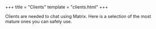 +++
title = "Clients"
template = "clients.html"
+++
<!-- This file only does the lead text -->

Clients are needed to chat using Matrix.
Here is a selection of the most mature ones you can safely use.
